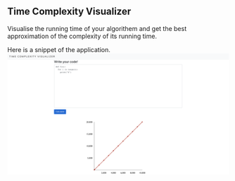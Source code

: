 ## Time Complexity Visualizer

Visualise the running time of your algorithem and get the best approximation of the complexity of its running time. 

Here is a snippet of the application.
![image](img/projects-graph.png)
